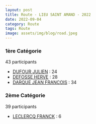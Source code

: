 ```yaml
---
layout: post
title: Route - LIEU SAINT AMAND - 2022
date: 2022-09-04
category: Route
tags: Route
image: assets/img/blog/road.jpeg
---
```


### 1ère Catégorie
43 participants
- [DUFOUR JULIEN](https://teamspecializedlille.github.io/works/dufourjulien) : 24
- [DEFOSSE HERVE](https://teamspecializedlille.github.io/works/defosseherve) : 28
- [DARQUE JEAN FRANCOIS](https://teamspecializedlille.github.io/works/darquejeanfrancois) : 34

### 2ème Catégorie
39 participants
- [LECLERCQ FRANCK](https://teamspecializedlille.github.io/works/leclercqfranck) : 6
